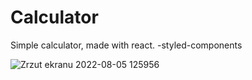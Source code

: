 # Calculator

Simple calculator, made with react. -styled-components

![Zrzut ekranu 2022-08-05 125956](https://user-images.githubusercontent.com/109136083/183065449-3f558a95-c854-40fc-adc2-493d81ebd2d8.png)
